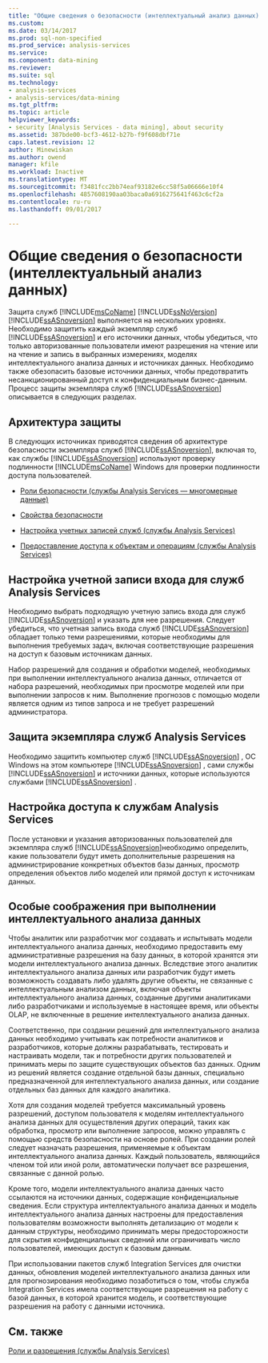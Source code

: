 ```yaml
---
title: "Общие сведения о безопасности (интеллектуальный анализ данных) | Документы Microsoft"
ms.custom: 
ms.date: 03/14/2017
ms.prod: sql-non-specified
ms.prod_service: analysis-services
ms.service: 
ms.component: data-mining
ms.reviewer: 
ms.suite: sql
ms.technology:
- analysis-services
- analysis-services/data-mining
ms.tgt_pltfrm: 
ms.topic: article
helpviewer_keywords:
- security [Analysis Services - data mining], about security
ms.assetid: 387bde00-bcf3-4612-b27b-f9f608dbf71e
caps.latest.revision: 12
author: Minewiskan
ms.author: owend
manager: kfile
ms.workload: Inactive
ms.translationtype: MT
ms.sourcegitcommit: f3481fcc2bb74eaf93182e6cc58f5a06666e10f4
ms.openlocfilehash: 4857608190aa03baca0a6916275641f463c6cf2a
ms.contentlocale: ru-ru
ms.lasthandoff: 09/01/2017

---
```

# <a name="security-overview-data-mining"></a>Общие сведения о безопасности (интеллектуальный анализ данных)
  Защита служб [!INCLUDE[msCoName](../../includes/msconame-md.md)] [!INCLUDE[ssNoVersion](../../includes/ssnoversion-md.md)] [!INCLUDE[ssASnoversion](../../includes/ssasnoversion-md.md)] выполняется на нескольких уровнях. Необходимо защитить каждый экземпляр служб [!INCLUDE[ssASnoversion](../../includes/ssasnoversion-md.md)] и его источники данных, чтобы убедиться, что только авторизованные пользователи имеют разрешения на чтение или на чтение и запись в выбранных измерениях, моделях интеллектуального анализа данных и источниках данных. Необходимо также обезопасить базовые источники данных, чтобы предотвратить несанкционированный доступ к конфиденциальным бизнес-данным. Процесс защиты экземпляра служб [!INCLUDE[ssASnoversion](../../includes/ssasnoversion-md.md)] описывается в следующих разделах.  
  
##  <a name="bkmk_Architecture"></a> Архитектура защиты  
 В следующих источниках приводятся сведения об архитектуре безопасности экземпляра служб [!INCLUDE[ssASnoversion](../../includes/ssasnoversion-md.md)], включая то, как службы [!INCLUDE[ssASnoversion](../../includes/ssasnoversion-md.md)] используют проверку подлинности [!INCLUDE[msCoName](../../includes/msconame-md.md)] Windows для проверки подлинности доступа пользователей.  
  
-   [Роли безопасности (службы Analysis Services — многомерные данные)](../../analysis-services/multidimensional-models/olap-logical/security-roles-analysis-services-multidimensional-data.md)  
  
-   [Свойства безопасности](../../analysis-services/server-properties/security-properties.md)  
  
-   [Настройка учетных записей служб (службы Analysis Services)](../../analysis-services/instances/configure-service-accounts-analysis-services.md)  
  
-   [Предоставление доступа к объектам и операциям (службы Analysis Services)](../../analysis-services/multidimensional-models/authorizing-access-to-objects-and-operations-analysis-services.md)  
  
##  <a name="bkmk_Logon"></a> Настройка учетной записи входа для служб Analysis Services  
 Необходимо выбрать подходящую учетную запись входа для служб [!INCLUDE[ssASnoversion](../../includes/ssasnoversion-md.md)] и указать для нее разрешения. Следует убедиться, что учетная запись входа служб [!INCLUDE[ssASnoversion](../../includes/ssasnoversion-md.md)] обладает только теми разрешениями, которые необходимы для выполнения требуемых задач, включая соответствующие разрешения на доступ к базовым источникам данных.  
  
 Набор разрешений для создания и обработки моделей, необходимых при выполнении интеллектуального анализа данных, отличается от набора разрешений, необходимых при просмотре моделей или при выполнении запросов к ним. Выполнение прогнозов с помощью модели является одним из типов запроса и не требует разрешений администратора.  
  
##  <a name="bkmk_Instance"></a> Защита экземпляра служб Analysis Services  
 Необходимо защитить компьютер служб [!INCLUDE[ssASnoversion](../../includes/ssasnoversion-md.md)] , ОС Windows на этом компьютере [!INCLUDE[ssASnoversion](../../includes/ssasnoversion-md.md)] , сами службы [!INCLUDE[ssASnoversion](../../includes/ssasnoversion-md.md)] и источники данных, которые используются службами [!INCLUDE[ssASnoversion](../../includes/ssasnoversion-md.md)] .  
  
##  <a name="bkmk_Access"></a> Настройка доступа к службам Analysis Services  
 После установки и указания авторизованных пользователей для экземпляра служб [!INCLUDE[ssASnoversion](../../includes/ssasnoversion-md.md)]необходимо определить, какие пользователи будут иметь дополнительные разрешения на администрирование конкретных объектов базы данных, просмотр определения объектов либо моделей или прямой доступ к источникам данных.  
  
##  <a name="bkmk_DMspecial"></a> Особые соображения при выполнении интеллектуального анализа данных  
 Чтобы аналитик или разработчик мог создавать и испытывать модели интеллектуального анализа данных, необходимо предоставить ему административные разрешения на базу данных, в которой хранятся эти модели интеллектуального анализа данных. Вследствие этого аналитик интеллектуального анализа данных или разработчик будут иметь возможность создавать либо удалять другие объекты, не связанные с интеллектуальным анализом данных, включая объекты интеллектуального анализа данных, созданные другими аналитиками либо разработчиками и используемые в настоящее время, или объекты OLAP, не включенные в решение интеллектуального анализа данных.  
  
 Соответственно, при создании решений для интеллектуального анализа данных необходимо учитывать как потребности аналитиков и разработчиков, которые должны разрабатывать, тестировать и настраивать модели, так и потребности других пользователей и принимать меры по защите существующих объектов баз данных. Одним из решений является создание отдельной базы данных, специально предназначенной для интеллектуального анализа данных, или создание отдельных баз данных для каждого аналитика.  
  
 Хотя для создания моделей требуется максимальный уровень разрешений, доступом пользователя к моделям интеллектуального анализа данных для осуществления других операций, таких как обработка, просмотр или выполнение запросов, можно управлять с помощью средств безопасности на основе ролей. При создании ролей следует назначать разрешения, применяемые к объектам интеллектуального анализа данных. Каждый пользователь, являющийся членом той или иной роли, автоматически получает все разрешения, связанные с данной ролью.  
  
 Кроме того, модели интеллектуального анализа данных часто ссылаются на источники данных, содержащие конфиденциальные сведения. Если структура интеллектуального анализа данных и модель интеллектуального анализа данных настроены для предоставления пользователям возможности выполнять детализацию от модели к данным структуры, необходимо принимать меры предосторожности для скрытия конфиденциальных сведений или ограничивать число пользователей, имеющих доступ к базовым данным.  
  
 При использовании пакетов служб Integration Services для очистки данных, обновления моделей интеллектуального анализа данных или для прогнозирования необходимо позаботиться о том, чтобы служба Integration Services имела соответствующие разрешения на работу с базой данных, в которой хранится модель, и соответствующие разрешения на работу с данными источника.  
  
## <a name="see-also"></a>См. также  
 [Роли и разрешения (службы Analysis Services)](../../analysis-services/multidimensional-models/roles-and-permissions-analysis-services.md)  
  
  

